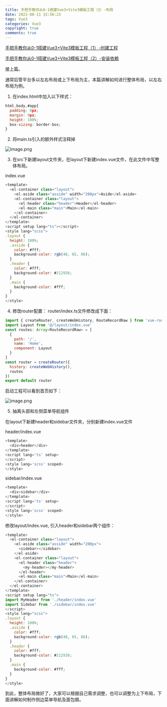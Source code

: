```yaml
---
title: 手把手教你从0-1搭建Vue3+Vite3模板工程（3）-布局
date: 2022-08-11 15:56:23
tags: Vue3
categories: Vue3
copyright: true
comments: true
---
```


[手把手教你从0-1搭建Vue3+Vite3模板工程（1）-创建工程](https://juejin.cn/post/7127204457925836813/)

[手把手教你从0-1搭建Vue3+Vite3模板工程（2）-安装依赖](手把手教你从0-1搭建Vue3+Vite3模板工程（2）-安装依赖)

接上篇。

通常后管平台多以左右布局或上下布局为主，本篇讲解如何进行整体布局，以左右布局为例。
1. 在index.html中加入以下样式：

```js
html,body,#app{
  padding: 0px;
  margin: 0px;
  height: 100%;
  box-sizing: border-box;
}
```
2. 将main.ts引入的额外样式注释掉

![image.png](https://p6-juejin.byteimg.com/tos-cn-i-k3u1fbpfcp/5d1ab2acdcdb4492879dd5d0ab0c51b3~tplv-k3u1fbpfcp-watermark.image?)

3. 在src下新建layout文件夹，在layout下新建index.vue文件，在此文件中写整体布局。

index.vue
```js
<template>
  <el-container class="layout">
    <el-aside class="asside" width="200px">Aside</el-aside>
    <el-container class="layout">
      <el-header class="header">Header</el-header>
      <el-main class="main">Main</el-main>
    </el-container>
  </el-container>
</template>
<script setup lang="ts"></script>
<style lang="scss">
.layout {
  height: 100%;
  .asside {
    color: #fff;
    background-color: rgb(48, 65, 86);
  }
  .header {
    color: #fff;
    background-color: #212938;
  }
  .main {
    background-color: #fff;
  }
}
</style>
```

4. 修改router配置：
    router/index.ts文件修改成下面：
    
```js
import { createRouter, createWebHistory, RouteRecordRaw } from 'vue-router'
import Layout from '@/layout/index.vue'
const routes: Array<RouteRecordRaw> = [
  {
    path: '/',
    name: 'Home',
    component: Layout
  }
]
const router = createRouter({
  history: createWebHistory(),
  routes
})
export default router
```
启动工程可以看到首页如下：

![image.png](https://p9-juejin.byteimg.com/tos-cn-i-k3u1fbpfcp/f0a42f12357c4bc49af076e7c1f9efad~tplv-k3u1fbpfcp-watermark.image?)

5. 抽离头部和左侧菜单导航组件

在layout下新建header和sidebar文件夹，分别新建index.vue文件

header/index.vue
```js
<template>
  <div>header</div>
</template>
<script lang='ts' setup>
</script>
<style lang='scss' scoped>
</style>
```

sidebar/index.vue

```js
<template>
  <div>sidebar</div>
</template>
<script lang='ts' setup>
</script>
<style lang='scss' scoped>
</style>
```

修改layout/index.vue, 引入header和sidebar两个组件：
```js
<template>
  <el-container class="layout">
    <el-aside class="asside" width="200px">
      <sidebar></sidebar>
    </el-aside>
    <el-container class="layout">
      <el-header class="header">
        <my-header></my-header>
      </el-header>
      <el-main class="main">Main</el-main>
    </el-container>
  </el-container>
</template>
<script setup lang="ts">
import MyHeader from './header/index.vue'
import Sidebar from './sidebar/index.vue'
</script>
<style lang="scss">
.layout {
  height: 100%;
  .asside {
    color: #fff;
    background-color: rgb(48, 65, 86);
  }
  .header {
    color: #fff;
    background-color: #212938;
  }
  .main {
    background-color: #fff;
  }
}
</style>

```
到此，整体布局做好了，大家可以根据自己需求调整，也可以调整为上下布局，下面讲解如何制作侧边菜单导航及面包屑。

